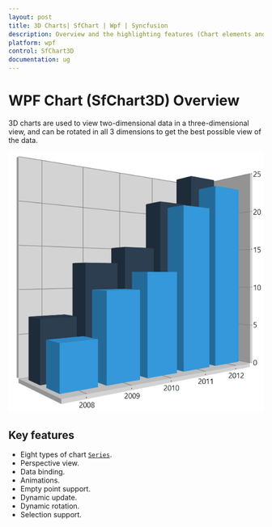 ```yaml
---
layout: post
title: 3D Charts| SfChart | Wpf | Syncfusion
description: Overview and the highlighting features (Chart elements and interactive features) of the Essential WPF Chart (SfChart3D)
platform: wpf
control: SfChart3D
documentation: ug
---
```


# WPF Chart (SfChart3D) Overview 

3D charts are used to view two-dimensional data in a three-dimensional view, and can be rotated in all 3 dimensions to get the best possible view of the data.

![WPF Chart support SfChart3D](3D-Charts_images/Charts-3D.png)


## Key features

* Eight types of chart [`Series`](https://help.syncfusion.com/cr/cref_files/wpf/Syncfusion.SfChart.WPF~Syncfusion.UI.Xaml.Charts.SfChart3D~Series.html).
* Perspective view.
* Data binding.
* Animations.
* Empty point support.
* Dynamic update.
* Dynamic rotation.
* Selection support.

